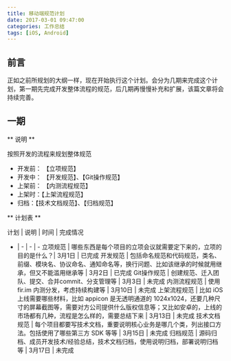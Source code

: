 ```yaml
---
title: 移动端规范计划
date: 2017-03-01 09:47:00
categories: 工作总结
tags: [iOS, Android]
---
```


## 前言
正如之前所规划的大纲一样，现在开始执行这个计划。会分为几期来完成这个计划，第一期先完成开发整体流程的规范，后几期再慢慢补充和扩展，该篇文章将会持续完善。

<!-- more -->

## 一期

** 说明 **

按照开发的流程来规划整体规范

- 开发前： 【立项规范】
- 开发中： 【开发规范】、【Git操作规范】
- 上架前： 【内测流程规范】
- 上架时：【上架流程规范】
- 归档：【技术文档规范】、【归档规范】

** 计划表 **

计划 | 说明 | 时间 | 完成情况
- | - | - | -
立项规范 | 哪些东西是每个项目的立项会议就需要定下来的，立项的目的是什么？| 3月1日 | 已完成
开发规范 | 包括命名规范和代码规范，类名、前缀、模块名、协议命名、通知命名等，换行问题、比如该继承的时候就用继承，但又不能滥用继承等 | 3月2日 | 已完成
Git操作规范 | 创建规范、迁入团队、提交、合并commit、分支管理等 | 3月3日 | 未完成
内测流程规范 | 使用 fir.im 内测分发，考虑持续构建等 | 3月10日 | 未完成
上架流程规范 | 比如 iOS 上线需要哪些材料，比如 appicon 是无透明通道的 1024x1024，还要几种尺寸的屏幕截图等，需要对方公司提供什么版权信息等；又比如安卓的，上线的市场都有几种，流程是怎么样的，需要总结下来 | 3月13日 | 未完成
技术文档规范 | 每个项目都要写技术文档，重要说明核心业务是哪几个类，列出接口方法。包括使用了哪些第三方 SDK 等等 | 3月15日 | 未完成
归档规范 | 源码归档、成员开发技术/经验总结，技术文档归档，使用说明归档，部署说明归档等 | 3月17日 | 未完成
